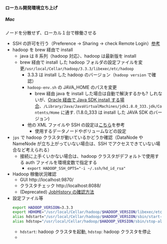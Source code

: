 #### ローカル開発環境立ち上げ
##### Mac
ノードを分散せず、ローカル１台で稼働させる
- SSH の許可を行う（Preference -> Sharing -> check Remote Login）[参考](https://ashwin.cloud/blog/single-node-cluster-mac/)
- hadoop を brew 経由で install
	- java は 8 系列（hadoop 対応）、hadoop は最新版を install
	- brew 経由で install した hadoop フォルダの設定ファイルを変更`/usr/local/Cellar/hadoop/3.3.3/libexec/etc/hadoop`
		- 3.3.3 は install した hadoop のバージョン（`hadoop version` で確認）
		- `hadoop-env.sh` の JAVA_HOME のパスを変更
			- brew 経由 java を install した場合は自動で解決するかも? しれないが、[Oracle 経由で Java SDK install する場合](https://www.oracle.com/java/technologies/downloads/#java8-mac)、`/Library/Java/JavaVirtualMachines/jdk1.8.0_333.jdk/Contents/Home` に通す. (1.8.0_333 は install した JAVA SDK のバージョン)
		- 他の XML ファイルや SSH の設定は[こちら](https://medium.com/@labuewilfred/how-to-install-hadoop-on-mac-os-9fb50a6f8053)を参考
			- 使用するデータノードやボリュームなどの設定
- `jps` で hadoop クラスタが動いているかどうか確認（DataNode や NameNode が立ち上がっていない場合は、SSH でアクセスできていない場合など考えられる）
	- 接続に上手くいかない場合は、hadoop クラスタがデフォルトで使用する auth ファイルを環境変数で指定する
		- `export HADOOP_SSH_OPTS="-i ~/.ssh/hd_id_rsa"`
- Hadoop 稼働状況確認
	- GUI http://localhost:9870/
	- クラスタチェック http://localhost:8088/
	- (Deprecated) [JobHistory の確認方法](https://stackoverflow.com/questions/28928193/not-able-to-see-job-historyhttp-localhost19888-page-in-web-browser-in-hadoo)
- 設定ファイル等
  ```bash
  export HADOOP_VERSION=3.3.3
  export HDHOME="/usr/local/Cellar/hadoop/$HADOOP_VERSION/libexec/etc/hadoop"
  alias hdstart="/usr/local/Cellar/hadoop/$HADOOP_VERSION/sbin/start-all.sh"
  alias hdstop="/usr/local/Cellar/hadoop/$HADOOP_VERSION/sbin/stop-all.sh"
  ```
	- `hdstart`: hadoop クラスタを起動, `hdstop`: hadoop クラスタを停止
	- 